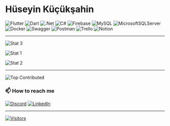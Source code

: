 # Hüseyin Küçükşahin

![Flutter](https://img.shields.io/badge/Flutter-%2302569B.svg?style=flat&logo=Flutter&logoColor=white)
![Dart](https://img.shields.io/badge/dart-%230175C2.svg?style=flat&logo=dart&logoColor=white)
![.Net](https://img.shields.io/badge/.NET-5C2D91?style=flat&logo=.net&logoColor=white)
![C#](https://img.shields.io/badge/c%23-%23239120.svg?style=flat&logo=csharp&logoColor=white)
![Firebase](https://img.shields.io/badge/firebase-%23039BE5.svg?style=flat&logo=firebase)
![MySQL](https://img.shields.io/badge/mysql-%2300000f.svg?style=flat&logo=mysql&logoColor=white)
![MicrosoftSQLServer](https://img.shields.io/badge/Microsoft%20SQL%20Server-CC2927?style=flat&logo=microsoft%20sql%20server&logoColor=white)
![Docker](https://img.shields.io/badge/docker-%230db7ed.svg?style=flat&logo=docker&logoColor=white)
![Swagger](https://img.shields.io/badge/-Swagger-%23Clojure?style=flat&logo=swagger&logoColor=white)
![Postman](https://img.shields.io/badge/Postman-FF6C37?style=flat&logo=postman&logoColor=white)
![Trello](https://img.shields.io/badge/Trello-%23026AA7.svg?style=flat&logo=Trello&logoColor=white)
![Notion](https://img.shields.io/badge/Notion-%23000000.svg?style=flat&logo=notion&logoColor=white)

---

![Stat 3](https://github-readme-stats.vercel.app/api/top-langs/?username=huseyin-kucuksahin&theme=dark&hide_border=true&include_all_commits=false&count_private=true&layout=compact)

![Stat 1](https://github-readme-stats.vercel.app/api?username=huseyin-kucuksahin&theme=dark&hide_border=true&include_all_commits=false&count_private=true)

![Stat 2](https://github-readme-streak-stats.herokuapp.com/?user=huseyin-kucuksahin&theme=dark&hide_border=true)

---

![Top Contributed](https://github-contributor-stats.vercel.app/api?username=huseyin-kucuksahin&limit=5&theme=dark&combine_all_yearly_contributions=true)

### 📫 How to reach me
  
[![Discord](https://img.shields.io/badge/Discord-%237289DA.svg?logo=discord&logoColor=white)](https://discord.gg/microhawk)
[![LinkedIn](https://img.shields.io/badge/LinkedIn-%230077B5.svg?logo=linkedin&logoColor=white)](<https://linkedin.com/in/hüseyin-küçükşahin-079402161/>)

---

[![Visitors](https://visitcount.itsvg.in/api?id=huseyin-kucuksahin&icon=5&color=6)](https://visitcount.itsvg.in)

<!-- Used GPRM ( https://gprm.itsvg.in ) -->


<!--
**huseyin-kucuksahin/huseyin-kucuksahin** is a ✨ _special_ ✨ repository because its `README.md` (this file) appears on your GitHub profile.

Here are some ideas to get you started:

- 🔭 I’m currently working on ...
- 🌱 I’m currently learning ...
- 👯 I’m looking to collaborate on ...
- 🤔 I’m looking for help with ...
- 💬 Ask me about ...
- 😄 Pronouns: ...
- ⚡ Fun fact: ...
-->
